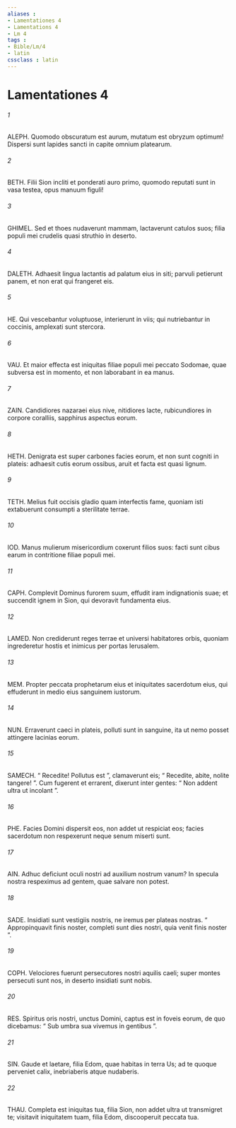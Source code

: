 ```yaml
---
aliases : 
- Lamentationes 4
- Lamentations 4
- Lm 4
tags : 
- Bible/Lm/4
- latin
cssclass : latin
---
```


# Lamentationes 4

###### 1
ALEPH. Quomodo obscuratum est aurum, mutatum est obryzum optimum! Dispersi sunt lapides sancti in capite omnium platearum.
###### 2
BETH. Filii Sion incliti et ponderati auro primo, quomodo reputati sunt in vasa testea, opus manuum figuli!
###### 3
GHIMEL. Sed et thoes nudaverunt mammam, lactaverunt catulos suos; filia populi mei crudelis quasi struthio in deserto.
###### 4
DALETH. Adhaesit lingua lactantis ad palatum eius in siti; parvuli petierunt panem, et non erat qui frangeret eis.
###### 5
HE. Qui vescebantur voluptuose, interierunt in viis; qui nutriebantur in coccinis, amplexati sunt stercora.
###### 6
VAU. Et maior effecta est iniquitas filiae populi mei peccato Sodomae, quae subversa est in momento, et non laborabant in ea manus.
###### 7
ZAIN. Candidiores nazaraei eius nive, nitidiores lacte, rubicundiores in corpore coralliis, sapphirus aspectus eorum.
###### 8
HETH. Denigrata est super carbones facies eorum, et non sunt cogniti in plateis: adhaesit cutis eorum ossibus, aruit et facta est quasi lignum.
###### 9
TETH. Melius fuit occisis gladio quam interfectis fame, quoniam isti extabuerunt consumpti a sterilitate terrae.
###### 10
IOD. Manus mulierum misericordium coxerunt filios suos: facti sunt cibus earum in contritione filiae populi mei.
###### 11
CAPH. Complevit Dominus furorem suum, effudit iram indignationis suae; et succendit ignem in Sion, qui devoravit fundamenta eius.
###### 12
LAMED. Non crediderunt reges terrae et universi habitatores orbis, quoniam ingrederetur hostis et inimicus per portas Ierusalem.
###### 13
MEM. Propter peccata prophetarum eius et iniquitates sacerdotum eius, qui effuderunt in medio eius sanguinem iustorum.
###### 14
NUN. Erraverunt caeci in plateis, polluti sunt in sanguine, ita ut nemo posset attingere lacinias eorum.
###### 15
SAMECH. “ Recedite! Pollutus est ”, clamaverunt eis; “ Recedite, abite, nolite tangere! ”. Cum fugerent et errarent, dixerunt inter gentes: “ Non addent ultra ut incolant ”.
###### 16
PHE. Facies Domini dispersit eos, non addet ut respiciat eos; facies sacerdotum non respexerunt neque senum miserti sunt.
###### 17
AIN. Adhuc deficiunt oculi nostri ad auxilium nostrum vanum? In specula nostra respeximus ad gentem, quae salvare non potest.
###### 18
SADE. Insidiati sunt vestigiis nostris, ne iremus per plateas nostras. “ Appropinquavit finis noster, completi sunt dies nostri, quia venit finis noster ”.
###### 19
COPH. Velociores fuerunt persecutores nostri aquilis caeli; super montes persecuti sunt nos, in deserto insidiati sunt nobis.
###### 20
RES. Spiritus oris nostri, unctus Domini, captus est in foveis eorum, de quo dicebamus: “ Sub umbra sua vivemus in gentibus ”.
###### 21
SIN. Gaude et laetare, filia Edom, quae habitas in terra Us; ad te quoque perveniet calix, inebriaberis atque nudaberis.
###### 22
THAU. Completa est iniquitas tua, filia Sion, non addet ultra ut transmigret te; visitavit iniquitatem tuam, filia Edom, discooperuit peccata tua.
